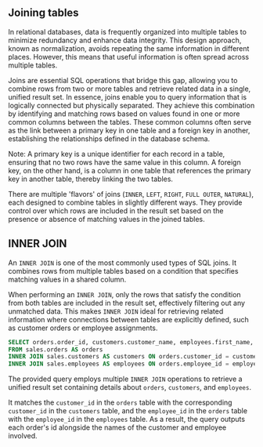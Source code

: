 
## Joining tables

In relational databases, data is frequently organized into multiple tables to minimize redundancy and enhance data integrity. This design approach, known as normalization, avoids repeating the same information in different places. However, this means that useful information is often spread across multiple tables.  

Joins are essential SQL operations that bridge this gap, allowing you to combine rows from two or more tables and retrieve related data in a single, unified result set. In essence, joins enable you to query information that is logically connected but physically separated. They achieve this combination by identifying and matching rows based on values found in one or more common columns between the tables. These common columns often serve as the link between a primary key in one table and a foreign key in another, establishing the relationships defined in the database schema. 

Note: A primary key is a unique identifier for each record in a table, ensuring that no two rows have the same value in this column.  A foreign key, on the other hand, is a column in one table that references the primary key in another table, thereby linking the two tables. 

There are multiple 'flavors' of joins (`INNER`, `LEFT`, `RIGHT`, `FULL OUTER`, `NATURAL`), each designed to combine tables in slightly different ways. They provide control over which rows are included in the result set based on the presence or absence of matching values in the joined tables. 

## INNER JOIN

An `INNER JOIN` is one of the most commonly used types of SQL joins. It combines rows from multiple tables based on a condition that specifies matching values in a shared column.

When performing an `INNER JOIN`, only the rows that satisfy the condition from both tables are included in the result set, effectively filtering out any unmatched data. This makes `INNER JOIN` ideal for retrieving related information where connections between tables are explicitly defined, such as customer orders or employee assignments.

```sql
SELECT orders.order_id, customers.customer_name, employees.first_name, employees.last_name 
FROM sales.orders AS orders 
INNER JOIN sales.customers AS customers ON orders.customer_id = customers.customer_id 
INNER JOIN sales.employees AS employees ON orders.employee_id = employees.employee_id;
```

The provided query employs multiple `INNER JOIN` operations to retrieve a unified result set containing details about `orders`, `customers`, and `employees`.  

It matches the `customer_id` in the `orders` table with the corresponding `customer_id` in the `customers` table, and the `employee_id` in the `orders` table with the `employee_id` in the `employees` table. As a result, the query outputs each order's id alongside the names of the customer and employee involved. 